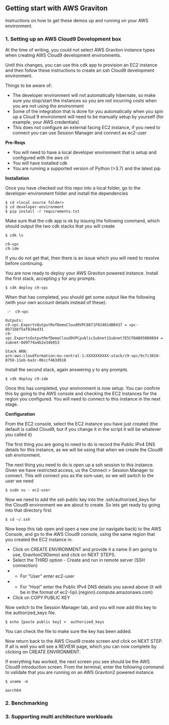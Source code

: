 ## Getting start with AWS Graviton

Instructions on how to get these demos up and running on your AWS environment.

### 1. Setting up an AWS Cloud9 Development box

At the time of writing, you could not select AWS Graviton instance types when creating AWS Cloud9 development environments.

Until this changes, you can use this cdk app to provision an EC2 instance and then follow these instructions to create an ssh Cloud9 development environment.

Things to be aware of:

* The developer environment will not automatically hibernate, so make sure you stop/start the instances so you are not incurring costs when you are not using the environment
* Some of the integration that is done for you automatically when you spin up a Cloud 9 environment will need to be manually setup by yourself (for example, your AWS credentials)
* This does not configure an external facing EC2 instance, if you need to connect you can use Session Manager and connect as ec2-user

**Pre-Reqs**

- You will need to have a local developer environment that is setup and configured with the aws cli
- You will have installed cdk
- You are running a supported version of Python (>3.7) and the latest pip

**Installation**

Once you have checked out this repo into a local folder, go to the developer-environment folder and install the dependencies

```
$ cd <local source folder>
$ cd developer-environment
$ pip install -r requirements.txt
```

Make sure that the cdk app is ok by issuing the following command, which should output the two cdk stacks that you will create

```
$ cdk ls

c9-vpc
c9-ide
```

If you do not get that, then there is an issue which you will need to resolve before continuing.

You are now ready to deploy your AWS Graviton powered instance. Install the first stack, accepting y for any prompts.

```
$ cdk deploy c9-vpc
```

When that has completed, you should get some output like the following (with your own account details instead of these):

```
 ✅  c9-vpc

Outputs:
c9-vpc.ExportsOutputRefDemoCloud9VPC8871F024014B0437 = vpc-0b71bbf5af816ed31
c9-vpc.ExportsOutputRefDemoCloud9VPCpublicSubnet1Subnet7E5CFDAB950D0894 = subnet-0d9f74a4b2e34b953

Stack ARN:
arn:aws:cloudformation:eu-central-1:XXXXXXXXXX:stack/c9-vpc/9c7c3010-8750-11eb-ba3c-06ccf463d918
```

Install the second stack, again answering y to any prompts.

```
$ cdk deploy c9-ide
```

Once this has completed, your environment is now setup. You can confirm this by going to the AWS console and checking the EC2 instances for the region you configured. You will need to connect to this instance in the next stage.

**Configuration**

From the EC2 console, select the EC2 instance you have just created (the default is called Cloud9, but if you change it in the script it will be whatever you called it)

The first thing you are going to need to do is record the Public IPv4 DNS details for this instance, as we will be using that when we create the Cloud9 ssh environment.

The next thing you need to do is open up a ssh session to this instance. Given we have restricted access, us the Connect > Session Manager to connect. This will connect you as the ssm-user, so we will switch to the user we need

```
$ sudo su - ec2-user
```

Now we need to add the ssh public key into the .ssh/authorized_keys for the Cloud9 environment we are about to create. So lets get ready by going into that directory first

```
$ cd ~/.ssh
```

Now keep this tab open and open a new one (or navigate back) to the AWS Console, and go to the AWS Cloud9 console, using the same region that you created the EC2 instance in.

* Click on CREATE ENVIRONMENT and provide it a name (I am going to use, GravitonC9Demo) and click on NEXT STEPS.
* Select the THIRD option - Create and run in remote server (SSH connection)
* - For "User" enter ec2-user
* - For "Host" enter the Public IPv4 DNS details you saved above (it will be in the format of ec2-{ip}.{region}.compute.amazonaws.com)
* Click on COPY PUBLIC KEY

Now switch to the Session Manager tab, and you will now add this key to the authorized_keys file. 

```
$ echo {paste public key} >  authorized_keys
```
You can check the file to make sure the key has been added.

Now return back to the AWS Cloud9 create screen and click on NEXT STEP. If all is well you will see a REVIEW page, which you can now complete by clicking on CREATE ENVIRONMENT.

If everything has worked, the next screen you see should be the AWS Cloud9 introduction screen. From the terminal, enter the following command to validate that you are running on an AWS Graviton2 powered instance.

```
$ uname -m

aarch64
```
### 2. Benchmarking



### 3. Supporting multi architecture workloads



